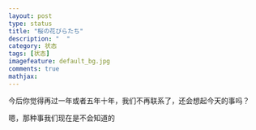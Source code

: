 ```yaml
---
layout: post
type: status
title: "桜の花びらたち"
description: "  "
category: 状态
tags: [状态]
imagefeature: default_bg.jpg
comments: true
mathjax: 
---
```


今后你觉得再过一年或者五年十年，我们不再联系了，还会想起今天的事吗？

嗯，那种事我们现在是不会知道的